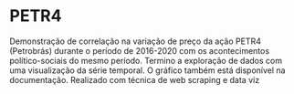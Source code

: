 # PETR4
Demonstração de correlação na variação de preço da ação PETR4 (Petrobrás) durante o período de 2016-2020 com os acontecimentos político-sociais do mesmo período. Termino a exploração de dados com uma visualização da série temporal. O gráfico também está disponível na documentação. Realizado com técnica de web scraping e data viz
